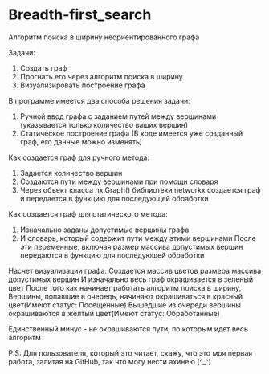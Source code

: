 # Breadth-first_search
Алгоритм поиска в ширину неориентированного графа

Задачи:
1. Создать граф
2. Прогнать его через алгоритм поиска в ширину
3. Визуализировать построение графа

В программе имеется два способа решения задачи:
1. Ручной ввод графа с заданием путей между вершинами (указывается только количество ваших вершин)
2. Статическое построение графа (В коде имеется уже созданный граф, его данные можно изменять)

Как создается граф для ручного метода:
1. Задается количество вершин
2. Создаются пути между вершинами при помощи словаря
3. Через объект класса nx.Graph() библиотеки networkx создается граф и передается в функцию для
последующей обработки

Как создается граф для статического метода:
1. Изначально заданы допустимые вершины графа
2. И словарь, который содержит пути между этими вершинами
После эти переменные, включая размер массива допустимых вершин передаются в функцию
для последующей обработки

Насчет визуализации графа:
Создается массив цветов размера массива допустимых вершин
И изначально весь граф окрашивается в зеленый цвет
После того как начинает работать алгоритм поиска в ширину,
Вершины, попавшие в очередь, начинают окрашиваться в красный цвет(Имеют статус: Посещенные)
Вышедшие из очереди вершины окрашиваются в желтый цвет(Имеют статус: Обработанные)

Единственный минус - не окрашиваются пути, по которым идет весь алгоритм

P.S: Для пользователя, который это читает, скажу, что это моя первая работа, залитая на GitHub, так что 
могу нести ахинею (^_^)


